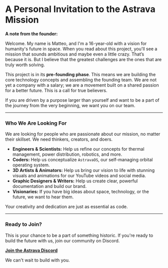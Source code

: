 # A Personal Invitation to the Astrava Mission

**A note from the founder:**

Welcome. My name is Matteo, and I'm a 16-year-old with a vision for humanity's future in space. When you read about this project, you'll see a mission that sounds ambitious and maybe even a little crazy. That’s because it is. But I believe that the greatest challenges are the ones that are truly worth solving.

This project is in its **pre-founding phase**. This means we are building the core technology concepts and assembling the founding team. We are not yet a company with a salary; we are a movement built on a shared passion for a better future. This is a call for true believers.

If you are driven by a purpose larger than yourself and want to be a part of the journey from the very beginning, we want you on our team.

---

### **Who We Are Looking For**

We are looking for people who are passionate about our mission, no matter their skillset. We need thinkers, creators, and doers.

* **Engineers & Scientists:** Help us refine our concepts for thermal management, power distribution, robotics, and more.
* **Coders:** Help us conceptualize `AstravaOS`, our self-managing orbital operating system.
* **3D Artists & Animators:** Help us bring our vision to life with stunning visuals and animations for our YouTube videos and social media.
* **Graphic Designers & Writers:** Help us create clear, powerful documentation and build our brand.
* **Visionaries:** If you have big ideas about space, technology, or the future, we want to hear them.

Your creativity and dedication are just as essential as code.

---

### **Ready to Join?**

This is your chance to be a part of something historic. If you're ready to build the future with us, join our community on Discord.

**[Join the Astrava Discord](https://discord.gg/zZzT66de)**

We can't wait to build with you.
